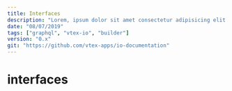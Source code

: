 ```yaml
---
title: Interfaces
description: "Lorem, ipsum dolor sit amet consectetur adipisicing elit. Nobis sit, magnam amet delectus harum, quis hic est quod laudantium nostrum, quo vero. Nisi obcaecati aut minus ipsam ratione possimus aliquam!"
date: "08/07/2019"
tags: ["graphql", "vtex-io", "builder"]
version: "0.x"
git: "https://github.com/vtex-apps/io-documentation"
---
```


# interfaces
